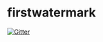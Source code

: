 # firstwatermark #

[![Gitter](https://badges.gitter.im/Join%20Chat.svg)](https://gitter.im/alexey-shapilov/firstwatermark?utm_source=badge&utm_medium=badge&utm_campaign=pr-badge&utm_content=badge)